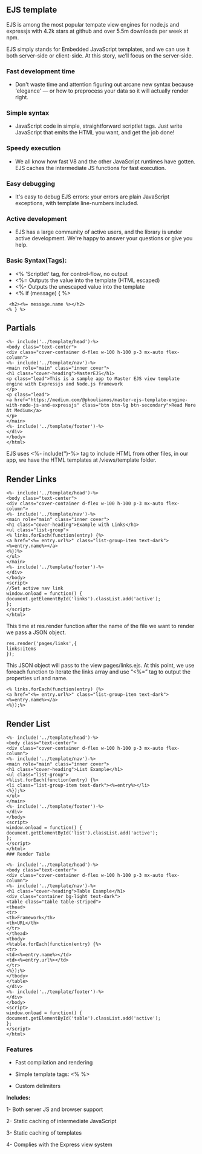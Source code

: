 ## EJS template
EJS is among the most popular tempate view engines for node.js and expressjs with 4.2k stars at github and over 5.5m downloads per week at npm.

EJS simply stands for Embedded JavaScript templates, and we can use it both server-side or client-side. At this story, we’ll focus on the server-side.

### Fast development time

* Don't waste time and attention figuring out arcane new syntax because 'elegance' — or how to preprocess your data so it will actually render right.

### Simple syntax

* JavaScript code in simple, straightforward scriptlet tags. Just write JavaScript that emits the HTML you want, and get the job done!

### Speedy execution

* We all know how fast V8 and the other JavaScript runtimes have gotten. EJS caches the intermediate JS functions for fast execution.

### Easy debugging

* It's easy to debug EJS errors: your errors are plain JavaScript exceptions, with template line-numbers included.

### Active development

* EJS has a large community of active users, and the library is under active development. We're happy to answer your questions or give you help.

### Basic Syntax(Tags):
* <% 'Scriptlet' tag, for control-flow, no output
* <%= Outputs the value into the template (HTML escaped)
* <%- Outputs the unescaped value into the template
* <% if (message) { %>
```
 <h2><%= message.name %></h2>
<% } %>
```
## Partials
```
<%- include('../template/head')-%>
<body class="text-center">
<div class="cover-container d-flex w-100 h-100 p-3 mx-auto flex-column">
<%- include('../template/nav')-%>
<main role="main" class="inner cover">
<h1 class="cover-heading">MasterEJS</h1>
<p class="lead">This is a sample app to Master EJS view template engine with Expressjs and Node.js framework
</p>
<p class="lead">
<a href="https://medium.com/@pkoulianos/master-ejs-template-engine-with-node-js-and-expressjs" class="btn btn-lg btn-secondary">Read More At Medium</a>
</p>
</main>
<%- include('../template/footer')-%>
</div>
</body>
</html>
```
EJS uses <%- include(‘’)-%> tag to include HTML from other files, in our app, we have the HTML templates at /views/template folder.

## Render Links
```
<%- include('../template/head')-%>
<body class="text-center">
<div class="cover-container d-flex w-100 h-100 p-3 mx-auto flex-column">
<%- include('../template/nav')-%>
<main role="main" class="inner cover">
<h1 class="cover-heading">Example with Links</h1>
<ul class="list-group">
<% links.forEach(function(entry) {%>
<a href="<%= entry.url%>" class="list-group-item text-dark"><%=entry.name%></a>
<%})%>
</ul>
</main>
<%- include('../template/footer')-%>
</div>
</body>
<script>
//Set active nav link
window.onload = function() {
document.getElementById('links').classList.add('active');
};
</script>
</html>
```
This time at res.render function after the name of the file we want to render we pass a JSON object.
```
res.render('pages/links',{
links:items
});
```
This JSON object will pass to the view pages/links.ejs. At this point, we use foreach function to iterate the links array and use “<%=” tag to output the properties url and name.
```
<% links.forEach(function(entry) {%>
<a href="<%= entry.url%>" class="list-group-item text-dark"><%=entry.name%></a>
<%});%>
```
## Render List
```
<%- include('../template/head')-%>
<body class="text-center">
<div class="cover-container d-flex w-100 h-100 p-3 mx-auto flex-column">
<%- include('../template/nav')-%>
<main role="main" class="inner cover">
<h1 class="cover-heading">List Example</h1>
<ul class="list-group">
<%list.forEach(function(entry) {%>
<li class="list-group-item text-dark"><%=entry%></li>
<%});%>
</ul>
</main>
<%- include('../template/footer')-%>
</div>
</body>
<script>
window.onload = function() {
document.getElementById('list').classList.add('active');
};
</script>
</html>
### Render Table
```
```
<%- include('../template/head')-%>
<body class="text-center">
<div class="cover-container d-flex w-100 h-100 p-3 mx-auto flex-column">
<%- include('../template/nav')-%>
<h1 class="cover-heading">Table Example</h1>
<div class="container bg-light text-dark">
<table class="table table-striped">
<thead>
<tr>
<th>Framework</th>
<th>URL</th>
</tr>
</thead>
<tbody>
<%table.forEach(function(entry) {%>
<tr>
<td><%=entry.name%></td>
<td><%=entry.url%></td>
</tr>
<%});%>
</tbody>
</table>
</div>
<%- include('../template/footer')-%>
</div>
</body>
<script>
window.onload = function() {
document.getElementById('table').classList.add('active');
};
</script>
</html>
```

### Features

* Fast compilation and rendering

* Simple template tags: <% %>

* Custom delimiters

**Includes:**

1- Both server JS and browser support

2- Static caching of intermediate JavaScript

3- Static caching of templates

4- Complies with the Express view system